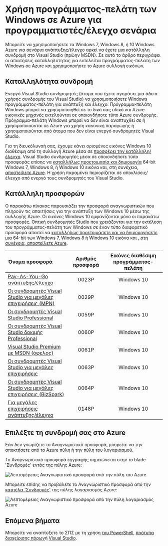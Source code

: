 <properties
   pageTitle="Χρήση εικόνων προγράμματος-πελάτη των Windows για σενάρια ανάπτυξης/έλεγχο | Microsoft Azure"
   description="Πώς μπορείτε να χρησιμοποιήσετε τα πλεονεκτήματα της συνδρομής του Visual Studio για την ανάπτυξη των Windows 7/8/10 στο Azure για προγραμματιστές/έλεγχο σενάρια"
   services="virtual-machines-windows"
   documentationCenter=""
   authors="iainfoulds"
   manager="timlt"
   editor=""/>

<tags
   ms.service="virtual-machines-windows"
   ms.devlang="na"
   ms.topic="article"
   ms.tgt_pltfrm="vm-windows"
   ms.workload="infrastructure-services"
   ms.date="08/31/2016"
   ms.author="iainfou"/>

# <a name="using-windows-client-in-azure-for-devtest-scenarios"></a>Χρήση προγράμματος-πελάτη των Windows σε Azure για προγραμματιστές/έλεγχο σενάρια

Μπορείτε να χρησιμοποιήσετε τα Windows 7, Windows 8, ή 10 Windows Azure για σενάρια ανάπτυξης/έλεγχο αρκεί να έχετε μια κατάλληλη συνδρομή στο Visual Studio (πρώην MSDN). Σε αυτό το άρθρο περιγράφει οι απαιτήσεις καταλληλότητας για εκτελείται προγράμματος-πελάτη των Windows σε Azure και χρησιμοποιήστε το Azure συλλογή εικόνων.


## <a name="subscription-eligibility"></a>Καταλληλότητα συνδρομή
Ενεργό Visual Studio συνδρομητές (άτομα που έχετε αγοράσει μια άδεια χρήσης συνδρομής του Visual Studio) να χρησιμοποιήσετε Windows προγράμματος-πελάτη για ανάπτυξη και έλεγχο. Πρόγραμμα-πελάτη Windows μπορεί να χρησιμοποιηθεί σε το δικό σας υλικό και Azure εικονικές μηχανές εκτελούνται σε οποιονδήποτε τύπο Azure συνδρομής. Πρόγραμμα-πελάτη Windows μπορεί να δεν είναι αναπτυχθεί σε ή χρησιμοποιούνται σε Azure για χρήση κανονική παραγωγής ή χρησιμοποιούνται από άτομα που δεν είναι ενεργό συνδρομητές Visual Studio.

Για τη διευκόλυνσή σας, έχουμε κάνει ορισμένες εικόνες Windows 10 διαθέσιμη από τη συλλογή Azure μέσα σε [προσφέρει την κατάλληλη/έλεγχο](#eligible-offers). Visual Studio συνδρομητές μέσα σε οποιονδήποτε τύπο προσφοράς επίσης να [καταλλήλως προετοιμασία και δημιουργία](virtual-machines-windows-prepare-for-upload-vhd-image.md) 64-bit Windows 7, Windows 8, ή Windows 10 εικόνα και, στη συνέχεια, [αποστείλετε Azure](virtual-machines-windows-upload-image.md). Η χρήση παραμένει περιορίζεται σε αποκλίσεις/έλεγχο από ενεργό τους συνδρομητές του Visual Studio.


## <a name="eligible-offers"></a>Κατάλληλη προσφορών
Ο παρακάτω πίνακας παρουσιάζει την προσφορά αναγνωριστικών που πληρούν τις απαιτήσεις για την ανάπτυξη των Windows 10 μέσω της συλλογής Azure. Οι εικόνες Windows 10 εμφανίζονται μόνο οι παρακάτω προσφορές. Οπτική συνδρομητές Studio που χρειάζονται για την εκτέλεση του προγράμματος-πελάτη των Windows σε έναν τύπο διαφορετικό προσφορά απαιτεί να [καταλλήλως προετοιμάσετε και να δημιουργήσετε](virtual-machines-windows-prepare-for-upload-vhd-image.md) μια 64-bit των Windows 7, Windows 8 ή Windows 10 εικόνα και [, στη συνέχεια, αποστείλετε Azure](virtual-machines-windows-upload-image.md).

| Όνομα προσφορά | Αριθμός προσφορά | Εικόνες διαθέσιμη προγράμματος-πελάτη |
|:-----------|:------------:|:-----------------------:|
| [Pay-As-You-Go ανάπτυξης/έλεγχο](https://azure.microsoft.com/offers/ms-azr-0023p/)                          | 0023P | Windows 10 |
| [Οι συνδρομητές Visual Studio για μεγάλες επιχειρήσεις (MPN)](https://azure.microsoft.com/offers/ms-azr-0029p/)      | 0029P | Windows 10 |
| [Οι συνδρομητές Visual Studio Professional](https://azure.microsoft.com/offers/ms-azr-0059p/)          | 0059P | Windows 10 |
| [Οι συνδρομητές Visual Studio δοκιμής Professional](https://azure.microsoft.com/offers/ms-azr-0060p/)     | 0060P | Windows 10 |
| [Visual Studio Premium με MSDN (όφελος)](https://azure.microsoft.com/offers/ms-azr-0061p/)       | 0061P | Windows 10 |
| [Οι συνδρομητές Visual Studio για μεγάλες επιχειρήσεις](https://azure.microsoft.com/offers/ms-azr-0063p/)            | 0063P | Windows 10 |
| [Οι συνδρομητές Visual Studio για μεγάλες επιχειρήσεις (BizSpark)](https://azure.microsoft.com/offers/ms-azr-0064p/) | 0064P | Windows 10 |
| [Για μεγάλες επιχειρήσεις ανάπτυξης/έλεγχο](https://azure.microsoft.com/ofers/ms-azr-0148p/)                              | 0148P | Windows 10 |


## <a name="check-your-azure-subscription"></a>Επιλέξτε τη συνδρομή σας στο Azure
Εάν δεν γνωρίζετε το Αναγνωριστικό προσφορά, μπορείτε να την αποκτήσετε από το Azure πύλη ή την πύλη του λογαριασμού.

Το Αναγνωριστικό προσφορά εγγραφής σημειώνεται στην το blade 'Συνδρομές' εντός της πύλης Azure:

![Λεπτομέρειες Αναγνωριστικό προσφορά από την πύλη του Azure](./media/virtual-machines-windows-client-images/offer_id_azure_portal.png) 

Μπορείτε επίσης να προβάλετε το Αναγνωριστικό προσφορά από την [καρτέλα 'Συνδρομές'](http://account.windowsazure.com/Subscriptions) της πύλης λογαριασμός Azure:

![Λεπτομέρειες Αναγνωριστικό προσφορά από την πύλη λογαριασμός Azure](./media/virtual-machines-windows-client-images/offer_id_azure_account_portal.png) 


## <a name="next-steps"></a>Επόμενα βήματα
Μπορείτε να αναπτύξετε το ΣΠΣ με τη χρήση [του PowerShell](virtual-machines-windows-ps-create.md), [πρότυπα διαχείρισης πόρων](virtual-machines-windows-ps-template.md)ή [Visual Studio](../vs-azure-tools-resource-groups-deployment-projects-create-deploy.md).
